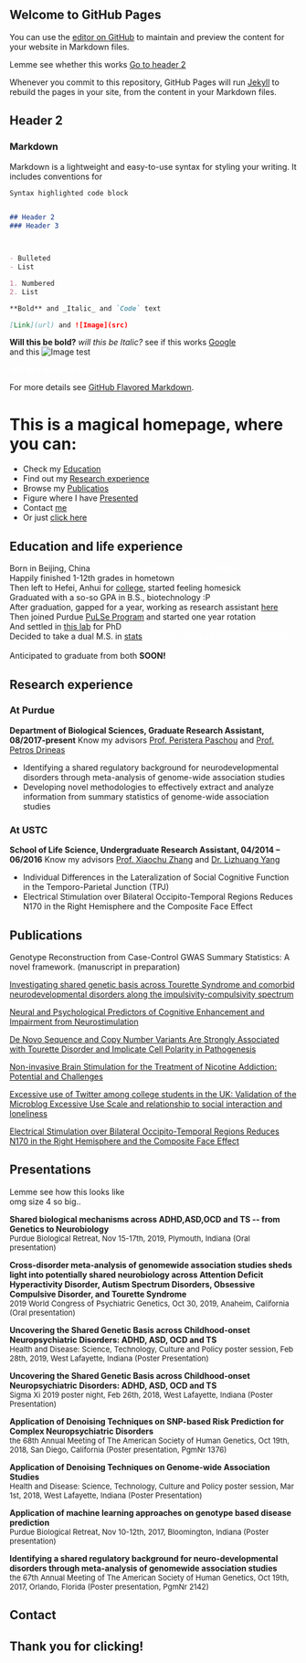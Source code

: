## Welcome to GitHub Pages

You can use the [editor on GitHub](https://github.com/g1121148/g1121148.github.io/edit/main/index.md) to maintain and preview the content for your website in Markdown files.

Lemme see whether this works
[Go to header 2](#header-2)

Whenever you commit to this repository, GitHub Pages will run [Jekyll](https://jekyllrb.com/) to rebuild the pages in your site, from the content in your Markdown files.

## Header 2
### Markdown

Markdown is a lightweight and easy-to-use syntax for styling your writing. It includes conventions for

```markdown
Syntax highlighted code block


## Header 2
### Header 3



- Bulleted
- List

1. Numbered
2. List

**Bold** and _Italic_ and `Code` text

[Link](url) and ![Image](src)
```
**Will this be bold?**
_will this be Italic?_
see if this works [Google](https://www.google.com/webhp?hl=en&sa=X&ved=0ahUKEwisxqXQ37_uAhWDAp0JHQ0HASYQPAgI) \
and this ![Image test](https://github.com/g1121148/g1121148.github.io/blob/main/Img/1.jpeg)

<span style="color:white"> **Will this be white Bold?** </span>

For more details see [GitHub Flavored Markdown](https://guides.github.com/features/mastering-markdown/).

# This is a magical homepage, where you can:
* Check my [Education](#education-and-life-experience)
* Find out my [Research experience](#research-experience)
* Browse my [Publicatios](#publications)
* Figure where I have [Presented](#presentations)
* Contact [me](#contact)
* Or just [click here](#thank-you-for-clicking!)

## Education and life experience
Born in Beijing, China <span style="color:white"> and spent a childhood happy as Maruko-chan </span><br/>
Happily finished 1-12th grades in hometown <br/>
Then left to Hefei, Anhui for [college](https://en.ustc.edu.cn/), started feeling homesick <br/>
Graduated with a so-so GPA in B.S., biotechnology :P <br/>
After graduation, gapped for a year, working as research assistant [here](http://cnp.ustc.edu.cn/) <br/>
Then joined Purdue [PuLSe Program](https://www.purdue.edu/gradschool/pulse/) and started one year rotation <br/>
And settled in [this lab](https://www.bio.purdue.edu/lab/paschou/index.html) for PhD <br/>
Decided to take a dual M.S. in [stats](https://www.cs.purdue.edu/graduate/curriculum/statistics_cs.html) <span style="color:white"> Soon as I figured the tuition would be covered by the university  </span> <br/>
Anticipated to graduate from both **SOON!** 

## Research experience
### At Purdue 
  **Department of Biological Sciences, Graduate Research Assistant, 08/2017-present**
  Know my advisors [Prof. Peristera Paschou](https://www.bio.purdue.edu/lab/paschou/people.html) and [Prof. Petros Drineas](https://www.cs.purdue.edu/homes/pdrineas/)
* Identifying a shared regulatory background for neurodevelopmental disorders through meta-analysis of genome-wide association studies
*	Developing novel methodologies to effectively extract and analyze information from summary statistics of genome-wide association studies

### At USTC
  **School of Life Science, Undergraduate Research Assistant, 04/2014 – 06/2016**
  Know my advisors [Prof. Xiaochu Zhang](https://en.biox.ustc.edu.cn/2011/0621/c7043a340195/page.htm) and [Dr. Lizhuang Yang](https://www.researchgate.net/profile/Li_Zhuang_Yang)
*	Individual Differences in the Lateralization of Social Cognitive Function in the Temporo-Parietal Junction (TPJ)
*	Electrical Stimulation over Bilateral Occipito-Temporal Regions Reduces N170 in the Right Hemisphere and the Composite Face Effect


## Publications 
Genotype Reconstruction from Case-Control GWAS Summary Statistics: A novel framework. (manuscript in preparation) 

[Investigating shared genetic basis across Tourette Syndrome and comorbid neurodevelopmental disorders along the impulsivity-compulsivity spectrum](https://www.sciencedirect.com/science/article/pii/S000632232100038X)

[Neural and Psychological Predictors of Cognitive Enhancement and Impairment from Neurostimulation](https://onlinelibrary.wiley.com/doi/full/10.1002/advs.201902863)

[De Novo Sequence and Copy Number Variants Are Strongly Associated with Tourette Disorder and Implicate Cell Polarity in Pathogenesis](https://www.sciencedirect.com/science/article/pii/S221112471831386X)

[Non-invasive Brain Stimulation for the Treatment of Nicotine Addiction: Potential and Challenges](https://link.springer.com/article/10.1007/s12264-016-0056-3)

[Excessive use of Twitter among college students in the UK: Validation of the Microblog Excessive Use Scale and relationship to social interaction and loneliness](https://www.sciencedirect.com/science/article/abs/pii/S0747563215301989?casa_token=npQLGJvA450AAAAA:Yj51JhGR11O1_mpszchhAkaD7JeP20A2PmHSTtm0m87fYHa7_QLkTJaCbw6jnTTm0pxgP5hOhg)

[Electrical Stimulation over Bilateral Occipito-Temporal Regions Reduces N170 in the Right Hemisphere and the Composite Face Effect](https://www.ncbi.nlm.nih.gov/pmc/articles/PMC4274090/)

## Presentations

Lemme see how this looks like \
omg size 4 so big..

**Shared biological mechanisms across ADHD,ASD,OCD and TS -- from Genetics to Neurobiology** <br/><font size="2">Purdue Biological Retreat, Nov 15-17th, 2019, Plymouth, Indiana (Oral presentation)</font> 

**Cross-disorder meta-analysis of genomewide association studies sheds light into potentially shared neurobiology across Attention Deficit Hyperactivity Disorder, Autism Spectrum Disorders, Obsessive Compulsive Disorder, and Tourette Syndrome** <br/><font size="2">2019 World Congress of Psychiatric Genetics, Oct 30, 2019, Anaheim, California (Oral presentation)</font> 

**Uncovering the Shared Genetic Basis across Childhood-onset Neuropsychiatric Disorders: ADHD, ASD, OCD and TS** <br/><font size="2">Health and Disease: Science, Technology, Culture and Policy poster session, Feb 28th, 2019, West Lafayette, Indiana (Poster Presentation)</font> 

**Uncovering the Shared Genetic Basis across Childhood-onset Neuropsychiatric Disorders: ADHD, ASD, OCD and TS** <br/><font size="2">Sigma Xi 2019 poster night, Feb 26th, 2018, West Lafayette, Indiana (Poster Presentation)</font> 

**Application of Denoising Techniques on SNP-based Risk Prediction for Complex Neuropsychiatric Disorders** <br/><font size="2">the 68th Annual Meeting of The American Society of Human Genetics, Oct 19th, 2018, San Diego, California (Poster presentation, PgmNr 1376)</font> 

**Application of Denoising Techniques on Genome-wide Association Studies** <br/><font size="2">Health and Disease: Science, Technology, Culture and Policy poster session, Mar 1st, 2018, West Lafayette, Indiana (Poster Presentation)</font> 

**Application of machine learning approaches on genotype based disease prediction** <br/><font size="2">Purdue Biological Retreat, Nov 10-12th, 2017, Bloomington, Indiana (Poster presentation)</font> 

**Identifying a shared regulatory background for neuro-developmental disorders through meta-analysis of genomewide association studies** <br/><font size="2">the 67th Annual Meeting of The American Society of Human Genetics, Oct 19th, 2017, Orlando, Florida (Poster presentation, PgmNr 2142)</font> 

## Contact

## Thank you for clicking!






